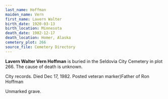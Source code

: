 ```yaml
---
last_name: Hoffman
maiden_name: Vern
first_name: Lavern Walter
birth_date: 1920-03-13
birth_location: Minnesota
death_date: 1982-12-17
death_location: Homer, Alaska
cemetery_plot: 266
source_file: Cemetery Directory
---
```

**Lavern Walter Vern  Hoffman** is buried in the Seldovia City Cemetery in plot 266.  The cause of death is unknown.

City records. Died Dec 17, 1982. Posted veteran marker)Father of Ron Hoffman

Unmarked grave.
